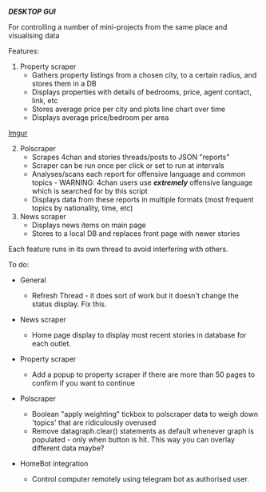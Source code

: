 ***DESKTOP GUI***

For controlling a number of mini-projects from the same place and visualising data


Features:
1. Property scraper
    - Gathers property listings from a chosen city, to a certain radius, and stores them in a DB
    - Displays properties with details of bedrooms, price, agent contact, link, etc
    - Stores average price per city and plots line chart over time
    - Displays average price/bedroom per area


[Imgur](https://i.imgur.com/tbXg7kC.jpg)


2. Polscraper
    - Scrapes 4chan and stories threads/posts to JSON "reports"
    - Scraper can be run once per click or set to run at intervals
    - Analyses/scans each report for offensive language and common topics - WARNING: 4chan users use ***extremely*** offensive language which is searched for by this script
    - Displays data from these reports in multiple formats (most frequent topics by nationality, time, etc)
3. News scraper
    - Displays news items on main page
    - Stores to a local DB and replaces front page with newer stories

Each feature runs in its own thread to avoid interfering with others.

To do:

- General
    - Refresh Thread - it does sort of work but it doesn't change the status display. Fix this.

- News scraper
    - Home page display to display most recent stories in database for each outlet. 

- Property scraper
    - Add a popup to property scraper if there are more than 50 pages to confirm if you want to continue

- Polscraper
    - Boolean "apply weighting" tickbox to polscraper data to weigh down 'topics' that are ridiculously overused
    - Remove datagraph.clear() statements as default whenever graph is populated - only when button is hit. This way you can overlay different data maybe?

- HomeBot integration
    - Control computer remotely using telegram bot as authorised user.
